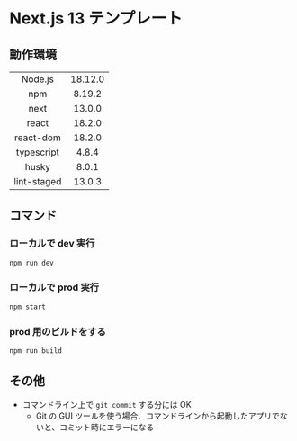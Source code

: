 # Next.js 13 テンプレート

## 動作環境

|             |         |
| :---------: | :-----: |
|   Node.js   | 18.12.0 |
|     npm     | 8.19.2  |
|    next     | 13.0.0  |
|    react    | 18.2.0  |
|  react-dom  | 18.2.0  |
| typescript  |  4.8.4  |
|    husky    |  8.0.1  |
| lint-staged | 13.0.3  |

## コマンド

### ローカルで dev 実行

```bash
npm run dev
```

### ローカルで prod 実行

```bash
npm start
```

### prod 用のビルドをする

```bash
npm run build
```

## その他

- コマンドライン上で `git commit` する分には OK
  - Git の GUI ツールを使う場合、コマンドラインから起動したアプリでないと、コミット時にエラーになる
